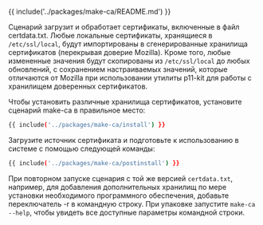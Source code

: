 {{ include('../packages/make-ca/README.md') }}

Сценарий загрузит и обработает сертификаты, включенные в файл certdata.txt. Любые локальные сертификаты, хранящиеся в `/etc/ssl/local`, будут импортированы в сгенерированные хранилища сертификатов (перекрывая доверие Mozilla). Кроме того, любые измененные значения будут скопированы из `/etc/ssl/local` до любых обновлений, с сохранением настраиваемых значений, которые отличаются от Mozilla при использовании утилиты p11-kit для работы с хранилищем доверенных сертификатов.

Чтобы установить различные хранилища сертификатов, установите сценарий make-ca в правильное место:

```bash 
{{ include('../packages/make-ca/install') }}
```

Загрузите источник сертификата и подготовьте к использованию в системе с помощью следующей команды:

```bash 
{{ include('../packages/make-ca/postinstall') }}
```

При повторном запуске сценария с той же версией `certdata.txt`, например, для добавления дополнительных хранилищ по мере установки необходимого программного обеспечения, добавьте переключатель -r в командную строку. При упаковке запустите `make-ca --help`, чтобы увидеть все доступные параметры командной строки.



